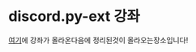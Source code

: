 # discord.py-ext 강좌
[여기](https://youtube.com/playlist?list=PL6GFN9QCO2H812zMAMwaGbCvSRIcOxXHf)에 강좌가 올라온다음에 정리된것이 올라오는장소입니다!
